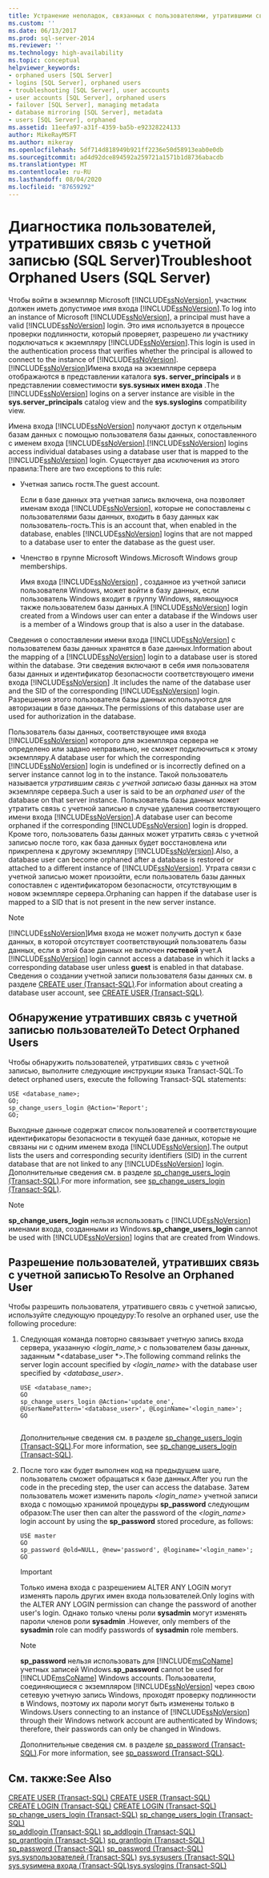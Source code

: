 ```yaml
---
title: Устранение неполадок, связанных с пользователями, утратившими связь с учетной записью (SQL Server) | Документация Майкрософт
ms.custom: ''
ms.date: 06/13/2017
ms.prod: sql-server-2014
ms.reviewer: ''
ms.technology: high-availability
ms.topic: conceptual
helpviewer_keywords:
- orphaned users [SQL Server]
- logins [SQL Server], orphaned users
- troubleshooting [SQL Server], user accounts
- user accounts [SQL Server], orphaned users
- failover [SQL Server], managing metadata
- database mirroring [SQL Server], metadata
- users [SQL Server], orphaned
ms.assetid: 11eefa97-a31f-4359-ba5b-e92328224133
author: MikeRayMSFT
ms.author: mikeray
ms.openlocfilehash: 5df714d818949b921ff2236e50d58913eab0e0db
ms.sourcegitcommit: ad4d92dce894592a259721a1571b1d8736abacdb
ms.translationtype: MT
ms.contentlocale: ru-RU
ms.lasthandoff: 08/04/2020
ms.locfileid: "87659292"
---
```

# <a name="troubleshoot-orphaned-users-sql-server"></a><span data-ttu-id="63753-102">Диагностика пользователей, утративших связь с учетной записью (SQL Server)</span><span class="sxs-lookup"><span data-stu-id="63753-102">Troubleshoot Orphaned Users (SQL Server)</span></span>
  <span data-ttu-id="63753-103">Чтобы войти в экземпляр Microsoft [!INCLUDE[ssNoVersion](../../includes/ssnoversion-md.md)], участник должен иметь допустимое имя входа [!INCLUDE[ssNoVersion](../../includes/ssnoversion-md.md)].</span><span class="sxs-lookup"><span data-stu-id="63753-103">To log into an instance of Microsoft [!INCLUDE[ssNoVersion](../../includes/ssnoversion-md.md)], a principal must have a valid [!INCLUDE[ssNoVersion](../../includes/ssnoversion-md.md)] login.</span></span> <span data-ttu-id="63753-104">Это имя используется в процессе проверки подлинности, который проверяет, разрешено ли участнику подключаться к экземпляру [!INCLUDE[ssNoVersion](../../includes/ssnoversion-md.md)].</span><span class="sxs-lookup"><span data-stu-id="63753-104">This login is used in the authentication process that verifies whether the principal is allowed to connect to the instance of [!INCLUDE[ssNoVersion](../../includes/ssnoversion-md.md)].</span></span> <span data-ttu-id="63753-105">[!INCLUDE[ssNoVersion](../../includes/ssnoversion-md.md)]Имена входа на экземпляре сервера отображаются в представлении каталога **sys. server_principals** и в представлении совместимости **sys.sysных имен входа** .</span><span class="sxs-lookup"><span data-stu-id="63753-105">The [!INCLUDE[ssNoVersion](../../includes/ssnoversion-md.md)] logins on a server instance are visible in the **sys.server_principals** catalog view and the **sys.syslogins** compatibility view.</span></span>  
  
 <span data-ttu-id="63753-106">Имена входа [!INCLUDE[ssNoVersion](../../includes/ssnoversion-md.md)] получают доступ к отдельным базам данных с помощью пользователя базы данных, сопоставленного с именем входа [!INCLUDE[ssNoVersion](../../includes/ssnoversion-md.md)].</span><span class="sxs-lookup"><span data-stu-id="63753-106">[!INCLUDE[ssNoVersion](../../includes/ssnoversion-md.md)] logins access individual databases using a database user that is mapped to the [!INCLUDE[ssNoVersion](../../includes/ssnoversion-md.md)] login.</span></span> <span data-ttu-id="63753-107">Существует два исключения из этого правила:</span><span class="sxs-lookup"><span data-stu-id="63753-107">There are two exceptions to this rule:</span></span>  
  
-   <span data-ttu-id="63753-108">Учетная запись гостя.</span><span class="sxs-lookup"><span data-stu-id="63753-108">The guest account.</span></span>  
  
     <span data-ttu-id="63753-109">Если в базе данных эта учетная запись включена, она позволяет именам входа [!INCLUDE[ssNoVersion](../../includes/ssnoversion-md.md)], которые не сопоставлены с пользователями базы данных, входить в базу данных как пользователь-гость.</span><span class="sxs-lookup"><span data-stu-id="63753-109">This is an account that, when enabled in the database, enables [!INCLUDE[ssNoVersion](../../includes/ssnoversion-md.md)] logins that are not mapped to a database user to enter the database as the guest user.</span></span>  
  
-   <span data-ttu-id="63753-110">Членство в группе Microsoft Windows.</span><span class="sxs-lookup"><span data-stu-id="63753-110">Microsoft Windows group memberships.</span></span>  
  
     <span data-ttu-id="63753-111">Имя входа [!INCLUDE[ssNoVersion](../../includes/ssnoversion-md.md)] , созданное из учетной записи пользователя Windows, может войти в базу данных, если пользователь Windows входит в группу Windows, являющуюся также пользователем базы данных.</span><span class="sxs-lookup"><span data-stu-id="63753-111">A [!INCLUDE[ssNoVersion](../../includes/ssnoversion-md.md)] login created from a Windows user can enter a database if the Windows user is a member of a Windows group that is also a user in the database.</span></span>  
  
 <span data-ttu-id="63753-112">Сведения о сопоставлении имени входа [!INCLUDE[ssNoVersion](../../includes/ssnoversion-md.md)] с пользователем базы данных хранятся в базе данных.</span><span class="sxs-lookup"><span data-stu-id="63753-112">Information about the mapping of a [!INCLUDE[ssNoVersion](../../includes/ssnoversion-md.md)] login to a database user is stored within the database.</span></span> <span data-ttu-id="63753-113">Эти сведения включают в себя имя пользователя базы данных и идентификатор безопасности соответствующего имени входа [!INCLUDE[ssNoVersion](../../includes/ssnoversion-md.md)] .</span><span class="sxs-lookup"><span data-stu-id="63753-113">It includes the name of the database user and the SID of the corresponding [!INCLUDE[ssNoVersion](../../includes/ssnoversion-md.md)] login.</span></span> <span data-ttu-id="63753-114">Разрешения этого пользователя базы данных используются для авторизации в базе данных.</span><span class="sxs-lookup"><span data-stu-id="63753-114">The permissions of this database user are used for authorization in the database.</span></span>  
  
 <span data-ttu-id="63753-115">Пользователь базы данных, соответствующее имя входа [!INCLUDE[ssNoVersion](../../includes/ssnoversion-md.md)] которого для экземпляра сервера не определено или задано неправильно, не сможет подключиться к этому экземпляру.</span><span class="sxs-lookup"><span data-stu-id="63753-115">A database user for which the corresponding [!INCLUDE[ssNoVersion](../../includes/ssnoversion-md.md)] login is undefined or is incorrectly defined on a server instance cannot log in to the instance.</span></span> <span data-ttu-id="63753-116">Такой пользователь называется *утратившим связь с учетной записью* базы данных на этом экземпляре сервера.</span><span class="sxs-lookup"><span data-stu-id="63753-116">Such a user is said to be an *orphaned user* of the database on that server instance.</span></span> <span data-ttu-id="63753-117">Пользователь базы данных может утратить связь с учетной записью в случае удаления соответствующего имени входа [!INCLUDE[ssNoVersion](../../includes/ssnoversion-md.md)].</span><span class="sxs-lookup"><span data-stu-id="63753-117">A database user can become orphaned if the corresponding [!INCLUDE[ssNoVersion](../../includes/ssnoversion-md.md)] login is dropped.</span></span> <span data-ttu-id="63753-118">Кроме того, пользователь базы данных может утратить связь с учетной записью после того, как база данных будет восстановлена или прикреплена к другому экземпляру [!INCLUDE[ssNoVersion](../../includes/ssnoversion-md.md)].</span><span class="sxs-lookup"><span data-stu-id="63753-118">Also, a database user can become orphaned after a database is restored or attached to a different instance of [!INCLUDE[ssNoVersion](../../includes/ssnoversion-md.md)].</span></span> <span data-ttu-id="63753-119">Утрата связи с учетной записью может произойти, если пользователь базы данных сопоставлен с идентификатором безопасности, отсутствующим в новом экземпляре сервера.</span><span class="sxs-lookup"><span data-stu-id="63753-119">Orphaning can happen if the database user is mapped to a SID that is not present in the new server instance.</span></span>  
  
> [!NOTE]  
>  <span data-ttu-id="63753-120">[!INCLUDE[ssNoVersion](../../includes/ssnoversion-md.md)]Имя входа не может получить доступ к базе данных, в которой отсутствует соответствующий пользователь базы данных, если в этой базе данных не включен **гостевой** учет.</span><span class="sxs-lookup"><span data-stu-id="63753-120">A [!INCLUDE[ssNoVersion](../../includes/ssnoversion-md.md)] login cannot access a database in which it lacks a corresponding database user unless **guest** is enabled in that database.</span></span> <span data-ttu-id="63753-121">Сведения о создании учетной записи пользователя базы данных см. в разделе [CREATE user &#40;Transact-SQL&#41;](/sql/t-sql/statements/create-user-transact-sql).</span><span class="sxs-lookup"><span data-stu-id="63753-121">For information about creating a database user account, see [CREATE USER &#40;Transact-SQL&#41;](/sql/t-sql/statements/create-user-transact-sql).</span></span>  
  
## <a name="to-detect-orphaned-users"></a><span data-ttu-id="63753-122">Обнаружение утративших связь с учетной записью пользователей</span><span class="sxs-lookup"><span data-stu-id="63753-122">To Detect Orphaned Users</span></span>  
 <span data-ttu-id="63753-123">Чтобы обнаружить пользователей, утративших связь с учетной записью, выполните следующие инструкции языка Transact-SQL:</span><span class="sxs-lookup"><span data-stu-id="63753-123">To detect orphaned users, execute the following Transact-SQL statements:</span></span>  
  
```  
USE <database_name>;  
GO;   
sp_change_users_login @Action='Report';  
GO;  
```  
  
 <span data-ttu-id="63753-124">Выходные данные содержат список пользователей и соответствующие идентификаторы безопасности в текущей базе данных, которые не связаны ни с одним именем входа [!INCLUDE[ssNoVersion](../../includes/ssnoversion-md.md)].</span><span class="sxs-lookup"><span data-stu-id="63753-124">The output lists the users and corresponding security identifiers (SID) in the current database that are not linked to any [!INCLUDE[ssNoVersion](../../includes/ssnoversion-md.md)] login.</span></span> <span data-ttu-id="63753-125">Дополнительные сведения см. в разделе [sp_change_users_login &#40;Transact-SQL&#41;](/sql/relational-databases/system-stored-procedures/sp-change-users-login-transact-sql).</span><span class="sxs-lookup"><span data-stu-id="63753-125">For more information, see [sp_change_users_login &#40;Transact-SQL&#41;](/sql/relational-databases/system-stored-procedures/sp-change-users-login-transact-sql).</span></span>  
  
> [!NOTE]  
>  <span data-ttu-id="63753-126">**sp_change_users_login** нельзя использовать с [!INCLUDE[ssNoVersion](../../includes/ssnoversion-md.md)] именами входа, созданными из Windows.</span><span class="sxs-lookup"><span data-stu-id="63753-126">**sp_change_users_login** cannot be used with [!INCLUDE[ssNoVersion](../../includes/ssnoversion-md.md)] logins that are created from Windows.</span></span>  
  
## <a name="to-resolve-an-orphaned-user"></a><span data-ttu-id="63753-127">Разрешение пользователей, утративших связь с учетной записью</span><span class="sxs-lookup"><span data-stu-id="63753-127">To Resolve an Orphaned User</span></span>  
 <span data-ttu-id="63753-128">Чтобы разрешить пользователя, утратившего связь с учетной записью, используйте следующую процедуру:</span><span class="sxs-lookup"><span data-stu-id="63753-128">To resolve an orphaned user, use the following procedure:</span></span>  
  
1.  <span data-ttu-id="63753-129">Следующая команда повторно связывает учетную запись входа сервера, указанную *<login_name,>* с пользователем базы данных, заданным \*<database_user \*>.</span><span class="sxs-lookup"><span data-stu-id="63753-129">The following command relinks the server login account specified by *<login_name>* with the database user specified by *<database_user>*.</span></span>  
  
    ```  
    USE <database_name>;  
    GO  
    sp_change_users_login @Action='update_one', @UserNamePattern='<database_user>', @LoginName='<login_name>';  
    GO  
  
    ```  
  
     <span data-ttu-id="63753-130">Дополнительные сведения см. в разделе [sp_change_users_login &#40;Transact-SQL&#41;](/sql/relational-databases/system-stored-procedures/sp-change-users-login-transact-sql).</span><span class="sxs-lookup"><span data-stu-id="63753-130">For more information, see [sp_change_users_login &#40;Transact-SQL&#41;](/sql/relational-databases/system-stored-procedures/sp-change-users-login-transact-sql).</span></span>  
  
2.  <span data-ttu-id="63753-131">После того как будет выполнен код на предыдущем шаге, пользователь сможет обращаться к базе данных.</span><span class="sxs-lookup"><span data-stu-id="63753-131">After you run the code in the preceding step, the user can access the database.</span></span> <span data-ttu-id="63753-132">Затем пользователь может изменить пароль *<login_name>* учетной записи входа с помощью хранимой процедуры **sp_password** следующим образом:</span><span class="sxs-lookup"><span data-stu-id="63753-132">The user then can alter the password of the *<login_name>* login account by using the **sp_password** stored procedure, as follows:</span></span>  
  
    ```  
    USE master   
    GO  
    sp_password @old=NULL, @new='password', @loginame='<login_name>';  
    GO  
    ```  
  
    > [!IMPORTANT]  
    >  <span data-ttu-id="63753-133">Только имена входа с разрешением ALTER ANY LOGIN могут изменять пароль других имен входа пользователей.</span><span class="sxs-lookup"><span data-stu-id="63753-133">Only logins with the ALTER ANY LOGIN permission can change the password of another user's login.</span></span> <span data-ttu-id="63753-134">Однако только члены роли **sysadmin** могут изменять пароли членов роли **sysadmin** .</span><span class="sxs-lookup"><span data-stu-id="63753-134">However, only members of the **sysadmin** role can modify passwords of **sysadmin** role members.</span></span>  
  
    > [!NOTE]  
    >  <span data-ttu-id="63753-135">**sp_password** нельзя использовать для [!INCLUDE[msCoName](../../includes/msconame-md.md)] учетных записей Windows.</span><span class="sxs-lookup"><span data-stu-id="63753-135">**sp_password** cannot be used for [!INCLUDE[msCoName](../../includes/msconame-md.md)] Windows accounts.</span></span> <span data-ttu-id="63753-136">Пользователи, соединяющиеся с экземпляром [!INCLUDE[ssNoVersion](../../includes/ssnoversion-md.md)] через свою сетевую учетную запись Windows, проходят проверку подлинности в Windows, поэтому их пароли могут быть изменены только в Windows.</span><span class="sxs-lookup"><span data-stu-id="63753-136">Users connecting to an instance of [!INCLUDE[ssNoVersion](../../includes/ssnoversion-md.md)] through their Windows network account are authenticated by Windows; therefore, their passwords can only be changed in Windows.</span></span>  
  
     <span data-ttu-id="63753-137">Дополнительные сведения см. в разделе [sp_password &#40;Transact-SQL&#41;](/sql/relational-databases/system-stored-procedures/sp-password-transact-sql).</span><span class="sxs-lookup"><span data-stu-id="63753-137">For more information, see [sp_password &#40;Transact-SQL&#41;](/sql/relational-databases/system-stored-procedures/sp-password-transact-sql).</span></span>  
  
## <a name="see-also"></a><span data-ttu-id="63753-138">См. также:</span><span class="sxs-lookup"><span data-stu-id="63753-138">See Also</span></span>  
 <span data-ttu-id="63753-139">[CREATE USER (Transact-SQL)](/sql/t-sql/statements/create-user-transact-sql) </span><span class="sxs-lookup"><span data-stu-id="63753-139">[CREATE USER &#40;Transact-SQL&#41;](/sql/t-sql/statements/create-user-transact-sql) </span></span>  
 <span data-ttu-id="63753-140">[CREATE LOGIN (Transact-SQL)](/sql/t-sql/statements/create-login-transact-sql) </span><span class="sxs-lookup"><span data-stu-id="63753-140">[CREATE LOGIN &#40;Transact-SQL&#41;](/sql/t-sql/statements/create-login-transact-sql) </span></span>  
 <span data-ttu-id="63753-141">[sp_change_users_login &#40;Transact-SQL&#41;](/sql/relational-databases/system-stored-procedures/sp-change-users-login-transact-sql) </span><span class="sxs-lookup"><span data-stu-id="63753-141">[sp_change_users_login &#40;Transact-SQL&#41;](/sql/relational-databases/system-stored-procedures/sp-change-users-login-transact-sql) </span></span>  
 <span data-ttu-id="63753-142">[sp_addlogin (Transact-SQL)](/sql/relational-databases/system-stored-procedures/sp-addlogin-transact-sql) </span><span class="sxs-lookup"><span data-stu-id="63753-142">[sp_addlogin &#40;Transact-SQL&#41;](/sql/relational-databases/system-stored-procedures/sp-addlogin-transact-sql) </span></span>  
 <span data-ttu-id="63753-143">[sp_grantlogin &#40;Transact-SQL&#41;](/sql/relational-databases/system-stored-procedures/sp-grantlogin-transact-sql) </span><span class="sxs-lookup"><span data-stu-id="63753-143">[sp_grantlogin &#40;Transact-SQL&#41;](/sql/relational-databases/system-stored-procedures/sp-grantlogin-transact-sql) </span></span>  
 <span data-ttu-id="63753-144">[sp_password &#40;Transact-SQL&#41;](/sql/relational-databases/system-stored-procedures/sp-password-transact-sql) </span><span class="sxs-lookup"><span data-stu-id="63753-144">[sp_password &#40;Transact-SQL&#41;](/sql/relational-databases/system-stored-procedures/sp-password-transact-sql) </span></span>  
 <span data-ttu-id="63753-145">[sys.sysпользователей &#40;Transact-SQL&#41;](/sql/relational-databases/system-compatibility-views/sys-sysusers-transact-sql) </span><span class="sxs-lookup"><span data-stu-id="63753-145">[sys.sysusers &#40;Transact-SQL&#41;](/sql/relational-databases/system-compatibility-views/sys-sysusers-transact-sql) </span></span>  
 [<span data-ttu-id="63753-146">sys.sysимена входа &#40;Transact-SQL&#41;</span><span class="sxs-lookup"><span data-stu-id="63753-146">sys.syslogins &#40;Transact-SQL&#41;</span></span>](/sql/relational-databases/system-compatibility-views/sys-syslogins-transact-sql)  
  
  
